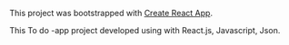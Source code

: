 
This project was bootstrapped with [Create React App](https://github.com/facebook/create-react-app).

This To do -app project developed using with React.js, Javascript, Json.


